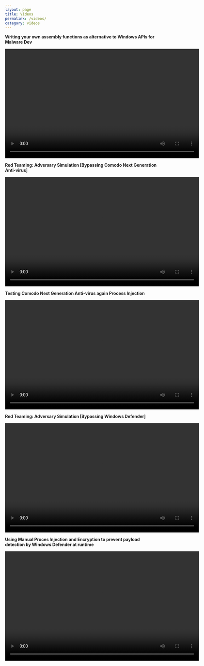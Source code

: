```yaml
---
layout: page
title: Videos
permalink: /videos/
category: videos
---
```


**Writing your own assembly functions as alternative to Windows APIs for Malware Dev**

<video controls width="640" height="360">
  <source src="/files/Videos/Writing your own assembly functions as alternative to Windows APIs for Malware Dev .mp4" type="video/mp4">
  Your browser does not support the video tag.
</video>


**Red Teaming: Adversary Simulation [Bypassing Comodo Next Generation Anti-virus]**

<video controls width="640" height="360">
  <source src="/files/Videos/Red Teaming Adversary Simulation Bypassing Comodo NGAV.mp4" type="video/mp4">
  Your browser does not support the video tag.
</video>


**Testing Comodo Next Generation Anti-virus again Process Injection**

<video controls width="640" height="360">
  <source src="/files/Videos/Testing Comodo Next Generation Anti-VIrus.mp4" type="video/mp4">
  Your browser does not support the video tag.
</video>


**Red Teaming: Adversary Simulation [Bypassing Windows Defender]**

<video controls width="640" height="360">
  <source src="/files/Videos/Red Teaming Adversary Simulation Bypassing WD .mp4" type="video/mp4">
  Your browser does not support the video tag.
</video>


**Using Manual Proces Injection and Encryption to prevent payload detection by Windows Defender at runtime**

<video controls width="640" height="360">
  <source src="/files/Videos/Preventing payload detection from WD using manual process injection at runtimr.mp4" type="video/mp4">
  Your browser does not support the video tag.
</video>

